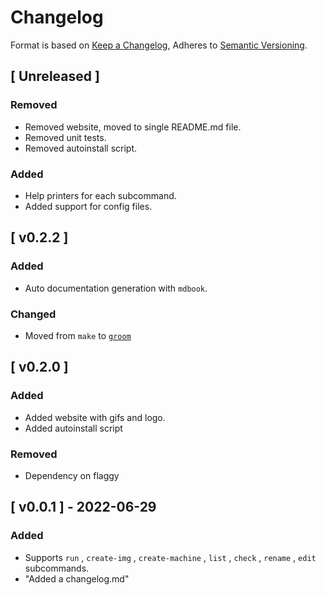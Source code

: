 # Changelog

Format is based on [Keep a Changelog](https://keepachangelog.com/en/1.0.0/),
Adheres to [Semantic Versioning](https://semver.org/spec/v2.0.0.html).

## [ Unreleased ]

### Removed
- Removed website, moved to single README.md file.
- Removed unit tests.
- Removed autoinstall script.

### Added
- Help printers for each subcommand.
- Added support for config files.

## [ v0.2.2 ]

### Added
- Auto documentation generation with `mdbook`.

### Changed
- Moved from `make` to [`groom`](https://github.com/pspiagicw/groom)

## [ v0.2.0 ]
### Added
- Added website with gifs and logo.
- Added autoinstall script

### Removed
- Dependency on flaggy

## [ v0.0.1 ] - 2022-06-29
### Added
- Supports `run` , `create-img` , `create-machine` , `list` , `check` , `rename` , `edit` subcommands.
- "Added a changelog.md"

